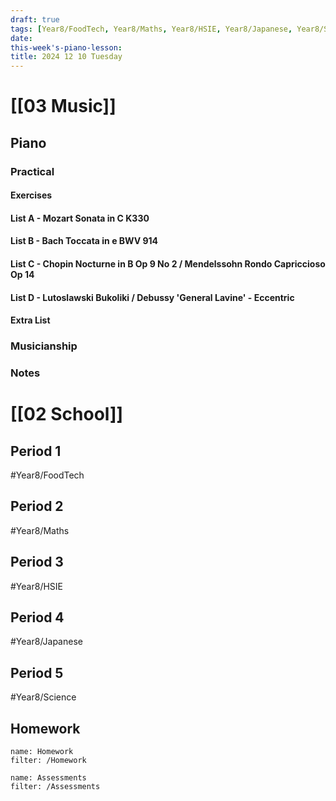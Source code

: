 ```yaml
---
draft: true
tags: [Year8/FoodTech, Year8/Maths, Year8/HSIE, Year8/Japanese, Year8/Science]
date: 
this-week's-piano-lesson:
title: 2024 12 10 Tuesday
---
```

# [[03 Music]]

## Piano

### Practical

#### Exercises

#### List A - Mozart Sonata in C K330

#### List B - Bach Toccata in e BWV 914

#### List C - Chopin Nocturne in B Op 9 No 2 / Mendelssohn Rondo Capriccioso Op 14

#### List D - Lutoslawski Bukoliki / Debussy 'General Lavine' - Eccentric

#### Extra List

### Musicianship

### Notes

# [[02 School]]

## Period 1

#Year8/FoodTech

## Period 2

#Year8/Maths

## Period 3

#Year8/HSIE

## Period 4

#Year8/Japanese

## Period 5

#Year8/Science

## Homework

```todoist
name: Homework
filter: /Homework
```

```todoist
name: Assessments
filter: /Assessments
```
